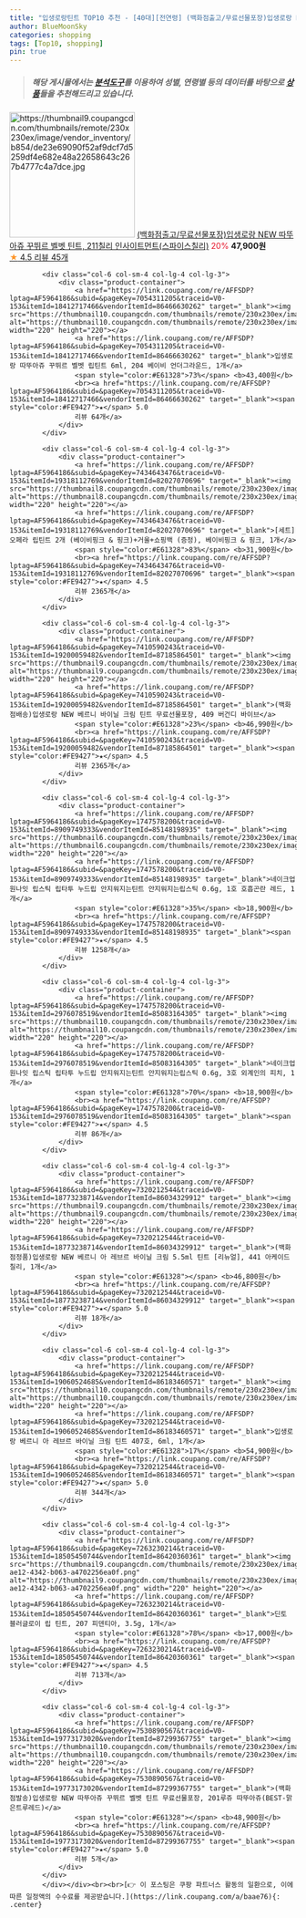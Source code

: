 ```yaml
---
title: "입생로랑틴트 TOP10 추천 - [40대][전연령] (백화점출고/무료선물포장)입생로랑 NEW 따뚜아쥬 꾸뛰르 벨벳 틴트, 211칠리 인사이트먼트(스파이스칠리)"
author: BlueMoonSky
categories: shopping
tags: [Top10, shopping]
pin: true
---
```


> ##### 해당 게시물에서는 [**분석도구**](https://itemscout.io/)를 이용하여 **성별**, **연령별** 등의 데이터를 바탕으로 [**상품**](https://link.coupang.com/a/baae76)들을 추천해드리고 있습니다.
<div class="container"><div class="row">
            <div class="col-6 col-sm-4 col-lg-4 col-lg-3">
                <div class="product-container">
                    <a href="https://link.coupang.com/re/AFFSDP?lptag=AF5964186&subid=&pageKey=7614702872&traceid=V0-153&itemId=20175101747&vendorItemId=85764257364" target="_blank"><img src="https://thumbnail9.coupangcdn.com/thumbnails/remote/230x230ex/image/vendor_inventory/b854/de23e69090f52af9dcf7d5259df4e682e48a22658643c267b4777c4a7dce.jpg" alt="https://thumbnail9.coupangcdn.com/thumbnails/remote/230x230ex/image/vendor_inventory/b854/de23e69090f52af9dcf7d5259df4e682e48a22658643c267b4777c4a7dce.jpg" width="220" height="220"></a>
                    <a href="https://link.coupang.com/re/AFFSDP?lptag=AF5964186&subid=&pageKey=7614702872&traceid=V0-153&itemId=20175101747&vendorItemId=85764257364" target="_blank">(백화점출고/무료선물포장)입생로랑 NEW 따뚜아쥬 꾸뛰르 벨벳 틴트, 211칠리 인사이트먼트(스파이스칠리)</a>
                    <span style="color:#E61328">20%</span> <b>47,900원</b>
                    <br><a href="https://link.coupang.com/re/AFFSDP?lptag=AF5964186&subid=&pageKey=7614702872&traceid=V0-153&itemId=20175101747&vendorItemId=85764257364" target="_blank"><span style="color:#FE9427">★</span> 4.5
                    리뷰 45개</a>
                </div>
            </div>
            
            <div class="col-6 col-sm-4 col-lg-4 col-lg-3">
                <div class="product-container">
                    <a href="https://link.coupang.com/re/AFFSDP?lptag=AF5964186&subid=&pageKey=7054311205&traceid=V0-153&itemId=18412717466&vendorItemId=86466630262" target="_blank"><img src="https://thumbnail10.coupangcdn.com/thumbnails/remote/230x230ex/image/vendor_inventory/4c25/b6d16be384903f9dd5a93bcc754559583c499cd18277d8106d867d0f4261.jpg" alt="https://thumbnail10.coupangcdn.com/thumbnails/remote/230x230ex/image/vendor_inventory/4c25/b6d16be384903f9dd5a93bcc754559583c499cd18277d8106d867d0f4261.jpg" width="220" height="220"></a>
                    <a href="https://link.coupang.com/re/AFFSDP?lptag=AF5964186&subid=&pageKey=7054311205&traceid=V0-153&itemId=18412717466&vendorItemId=86466630262" target="_blank">입생로랑 따뚜아쥬 꾸뛰르 벨벳 립틴트 6ml, 204 베이비 언더그라운드, 1개</a>
                    <span style="color:#E61328">73%</span> <b>43,400원</b>
                    <br><a href="https://link.coupang.com/re/AFFSDP?lptag=AF5964186&subid=&pageKey=7054311205&traceid=V0-153&itemId=18412717466&vendorItemId=86466630262" target="_blank"><span style="color:#FE9427">★</span> 5.0
                    리뷰 64개</a>
                </div>
            </div>
            
            <div class="col-6 col-sm-4 col-lg-4 col-lg-3">
                <div class="product-container">
                    <a href="https://link.coupang.com/re/AFFSDP?lptag=AF5964186&subid=&pageKey=7434643476&traceid=V0-153&itemId=19318112769&vendorItemId=82027070696" target="_blank"><img src="https://thumbnail8.coupangcdn.com/thumbnails/remote/230x230ex/image/vendor_inventory/5c73/96d9d733a0bbdf2dd203bf758ce23f028f51a2e76926903a103c1e0f7b1f.jpg" alt="https://thumbnail8.coupangcdn.com/thumbnails/remote/230x230ex/image/vendor_inventory/5c73/96d9d733a0bbdf2dd203bf758ce23f028f51a2e76926903a103c1e0f7b1f.jpg" width="220" height="220"></a>
                    <a href="https://link.coupang.com/re/AFFSDP?lptag=AF5964186&subid=&pageKey=7434643476&traceid=V0-153&itemId=19318112769&vendorItemId=82027070696" target="_blank">[세트] 오페라 립틴트 2개 (베이비핑크 & 핑크)+거울+쇼핑백 (증정), 베이비핑크 & 핑크, 1개</a>
                    <span style="color:#E61328">83%</span> <b>31,900원</b>
                    <br><a href="https://link.coupang.com/re/AFFSDP?lptag=AF5964186&subid=&pageKey=7434643476&traceid=V0-153&itemId=19318112769&vendorItemId=82027070696" target="_blank"><span style="color:#FE9427">★</span> 4.5
                    리뷰 2365개</a>
                </div>
            </div>
            
            <div class="col-6 col-sm-4 col-lg-4 col-lg-3">
                <div class="product-container">
                    <a href="https://link.coupang.com/re/AFFSDP?lptag=AF5964186&subid=&pageKey=7410590243&traceid=V0-153&itemId=19200059482&vendorItemId=87185864501" target="_blank"><img src="https://thumbnail9.coupangcdn.com/thumbnails/remote/230x230ex/image/vendor_inventory/431e/c6b30ddb783a1c7955077ea15107737c844a4b9b490b899222fe4a9a326e.jpg" alt="https://thumbnail9.coupangcdn.com/thumbnails/remote/230x230ex/image/vendor_inventory/431e/c6b30ddb783a1c7955077ea15107737c844a4b9b490b899222fe4a9a326e.jpg" width="220" height="220"></a>
                    <a href="https://link.coupang.com/re/AFFSDP?lptag=AF5964186&subid=&pageKey=7410590243&traceid=V0-153&itemId=19200059482&vendorItemId=87185864501" target="_blank">(백화점배송)입생로랑 NEW 베르니 바이닐 크림 틴트 무료선물포장, 409 버건디 바이브</a>
                    <span style="color:#E61328">23%</span> <b>46,990원</b>
                    <br><a href="https://link.coupang.com/re/AFFSDP?lptag=AF5964186&subid=&pageKey=7410590243&traceid=V0-153&itemId=19200059482&vendorItemId=87185864501" target="_blank"><span style="color:#FE9427">★</span> 4.5
                    리뷰 2365개</a>
                </div>
            </div>
            
            <div class="col-6 col-sm-4 col-lg-4 col-lg-3">
                <div class="product-container">
                    <a href="https://link.coupang.com/re/AFFSDP?lptag=AF5964186&subid=&pageKey=1747578200&traceid=V0-153&itemId=8909749333&vendorItemId=85148198935" target="_blank"><img src="https://thumbnail6.coupangcdn.com/thumbnails/remote/230x230ex/image/vendor_inventory/b1db/bd1085fe1c1eb81b0549331066085c67e0016e01ca0dd7f5293cc0f5c468.jpg" alt="https://thumbnail6.coupangcdn.com/thumbnails/remote/230x230ex/image/vendor_inventory/b1db/bd1085fe1c1eb81b0549331066085c67e0016e01ca0dd7f5293cc0f5c468.jpg" width="220" height="220"></a>
                    <a href="https://link.coupang.com/re/AFFSDP?lptag=AF5964186&subid=&pageKey=1747578200&traceid=V0-153&itemId=8909749333&vendorItemId=85148198935" target="_blank">네이크업 원나잇 립스틱 립타투 누드립 안지워지는틴트 안지워지는립스틱 0.6g, 1호 호흡곤란 레드, 1개</a>
                    <span style="color:#E61328">35%</span> <b>18,900원</b>
                    <br><a href="https://link.coupang.com/re/AFFSDP?lptag=AF5964186&subid=&pageKey=1747578200&traceid=V0-153&itemId=8909749333&vendorItemId=85148198935" target="_blank"><span style="color:#FE9427">★</span> 4.5
                    리뷰 1258개</a>
                </div>
            </div>
            
            <div class="col-6 col-sm-4 col-lg-4 col-lg-3">
                <div class="product-container">
                    <a href="https://link.coupang.com/re/AFFSDP?lptag=AF5964186&subid=&pageKey=1747578200&traceid=V0-153&itemId=2976078519&vendorItemId=85083164305" target="_blank"><img src="https://thumbnail10.coupangcdn.com/thumbnails/remote/230x230ex/image/vendor_inventory/0c54/f7781d43d6172162104af62b6bd0ad5a80b3b87d92629f22fc852b51b820.jpg" alt="https://thumbnail10.coupangcdn.com/thumbnails/remote/230x230ex/image/vendor_inventory/0c54/f7781d43d6172162104af62b6bd0ad5a80b3b87d92629f22fc852b51b820.jpg" width="220" height="220"></a>
                    <a href="https://link.coupang.com/re/AFFSDP?lptag=AF5964186&subid=&pageKey=1747578200&traceid=V0-153&itemId=2976078519&vendorItemId=85083164305" target="_blank">네이크업 원나잇 립스틱 립타투 누드립 안지워지는틴트 안지워지는립스틱 0.6g, 3호 외계인의 피치, 1개</a>
                    <span style="color:#E61328">70%</span> <b>18,900원</b>
                    <br><a href="https://link.coupang.com/re/AFFSDP?lptag=AF5964186&subid=&pageKey=1747578200&traceid=V0-153&itemId=2976078519&vendorItemId=85083164305" target="_blank"><span style="color:#FE9427">★</span> 4.5
                    리뷰 86개</a>
                </div>
            </div>
            
            <div class="col-6 col-sm-4 col-lg-4 col-lg-3">
                <div class="product-container">
                    <a href="https://link.coupang.com/re/AFFSDP?lptag=AF5964186&subid=&pageKey=7320212544&traceid=V0-153&itemId=18773238714&vendorItemId=86034329912" target="_blank"><img src="https://thumbnail9.coupangcdn.com/thumbnails/remote/230x230ex/image/vendor_inventory/b48c/5f6de390a81f96861034838e33ad19f4873fd0e90f34b6facb2b80963331.jpg" alt="https://thumbnail9.coupangcdn.com/thumbnails/remote/230x230ex/image/vendor_inventory/b48c/5f6de390a81f96861034838e33ad19f4873fd0e90f34b6facb2b80963331.jpg" width="220" height="220"></a>
                    <a href="https://link.coupang.com/re/AFFSDP?lptag=AF5964186&subid=&pageKey=7320212544&traceid=V0-153&itemId=18773238714&vendorItemId=86034329912" target="_blank">(백화점정품)입생로랑 NEW 베르니 아 레브르 바이닐 크림 5.5ml 틴트 [리뉴얼], 441 아케이드 칠리, 1개</a>
                    <span style="color:#E61328"></span> <b>46,800원</b>
                    <br><a href="https://link.coupang.com/re/AFFSDP?lptag=AF5964186&subid=&pageKey=7320212544&traceid=V0-153&itemId=18773238714&vendorItemId=86034329912" target="_blank"><span style="color:#FE9427">★</span> 5.0
                    리뷰 18개</a>
                </div>
            </div>
            
            <div class="col-6 col-sm-4 col-lg-4 col-lg-3">
                <div class="product-container">
                    <a href="https://link.coupang.com/re/AFFSDP?lptag=AF5964186&subid=&pageKey=7320212544&traceid=V0-153&itemId=19060524685&vendorItemId=86183460571" target="_blank"><img src="https://thumbnail10.coupangcdn.com/thumbnails/remote/230x230ex/image/vendor_inventory/6707/1170b3fccb9b727388a0fc1f735f073a2c8e6c54e66e6106115efdd5ffab.jpg" alt="https://thumbnail10.coupangcdn.com/thumbnails/remote/230x230ex/image/vendor_inventory/6707/1170b3fccb9b727388a0fc1f735f073a2c8e6c54e66e6106115efdd5ffab.jpg" width="220" height="220"></a>
                    <a href="https://link.coupang.com/re/AFFSDP?lptag=AF5964186&subid=&pageKey=7320212544&traceid=V0-153&itemId=19060524685&vendorItemId=86183460571" target="_blank">입생로랑 베르니 아 레브르 바이닐 크림 틴트 407호, 6ml, 1개</a>
                    <span style="color:#E61328">17%</span> <b>54,900원</b>
                    <br><a href="https://link.coupang.com/re/AFFSDP?lptag=AF5964186&subid=&pageKey=7320212544&traceid=V0-153&itemId=19060524685&vendorItemId=86183460571" target="_blank"><span style="color:#FE9427">★</span> 5.0
                    리뷰 344개</a>
                </div>
            </div>
            
            <div class="col-6 col-sm-4 col-lg-4 col-lg-3">
                <div class="product-container">
                    <a href="https://link.coupang.com/re/AFFSDP?lptag=AF5964186&subid=&pageKey=7263230214&traceid=V0-153&itemId=18505450744&vendorItemId=86420360361" target="_blank"><img src="https://thumbnail9.coupangcdn.com/thumbnails/remote/230x230ex/image/retail/images/2023/06/29/15/3/936433bb-ae12-4342-b063-a4702256ea0f.png" alt="https://thumbnail9.coupangcdn.com/thumbnails/remote/230x230ex/image/retail/images/2023/06/29/15/3/936433bb-ae12-4342-b063-a4702256ea0f.png" width="220" height="220"></a>
                    <a href="https://link.coupang.com/re/AFFSDP?lptag=AF5964186&subid=&pageKey=7263230214&traceid=V0-153&itemId=18505450744&vendorItemId=86420360361" target="_blank">딘토 블러글로이 립 틴트, 207 피덴티아, 3.5g, 1개</a>
                    <span style="color:#E61328">78%</span> <b>17,000원</b>
                    <br><a href="https://link.coupang.com/re/AFFSDP?lptag=AF5964186&subid=&pageKey=7263230214&traceid=V0-153&itemId=18505450744&vendorItemId=86420360361" target="_blank"><span style="color:#FE9427">★</span> 4.5
                    리뷰 713개</a>
                </div>
            </div>
            
            <div class="col-6 col-sm-4 col-lg-4 col-lg-3">
                <div class="product-container">
                    <a href="https://link.coupang.com/re/AFFSDP?lptag=AF5964186&subid=&pageKey=7530890567&traceid=V0-153&itemId=19773173020&vendorItemId=87299367755" target="_blank"><img src="https://thumbnail10.coupangcdn.com/thumbnails/remote/230x230ex/image/vendor_inventory/4c25/b6d16be384903f9dd5a93bcc754559583c499cd18277d8106d867d0f4261.jpg" alt="https://thumbnail10.coupangcdn.com/thumbnails/remote/230x230ex/image/vendor_inventory/4c25/b6d16be384903f9dd5a93bcc754559583c499cd18277d8106d867d0f4261.jpg" width="220" height="220"></a>
                    <a href="https://link.coupang.com/re/AFFSDP?lptag=AF5964186&subid=&pageKey=7530890567&traceid=V0-153&itemId=19773173020&vendorItemId=87299367755" target="_blank">(백화점발송)입생로랑 NEW 따뚜아쥬 꾸뛰르 벨벳 틴트 무료선물포장, 201루쥬 따뚜아쥬(BEST-맑은트루레드)</a>
                    <span style="color:#E61328"></span> <b>48,900원</b>
                    <br><a href="https://link.coupang.com/re/AFFSDP?lptag=AF5964186&subid=&pageKey=7530890567&traceid=V0-153&itemId=19773173020&vendorItemId=87299367755" target="_blank"><span style="color:#FE9427">★</span> 5.0
                    리뷰 5개</a>
                </div>
            </div>
            </div></div><br><br>[👉 이 포스팅은 쿠팡 파트너스 활동의 일환으로, 이에 따른 일정액의 수수료를 제공받습니다.](https://link.coupang.com/a/baae76){: .center}